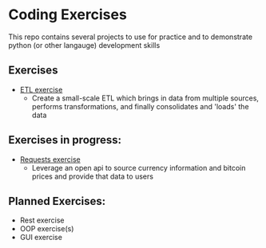 # Coding Exercises
This repo contains several projects to use for practice and to demonstrate python (or other langauge) development skills

## Exercises

* [ETL exercise](https://github.com/CodingExercises/CodingExercises/tree/main/etl_example_exercise)
  * Create a small-scale ETL which brings in data from multiple sources, performs transformations, and finally consolidates and 'loads' the data


## Exercises in progress:

* [Requests exercise](https://github.com/CodingExercises/CodingExercises/tree/main/requests_example)
    * Leverage an open api to source currency information and bitcoin prices and provide that data to users

## Planned Exercises:

* Rest exercise
* OOP exercise(s)
* GUI exercise
